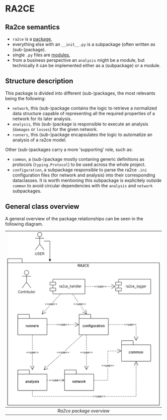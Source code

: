 # RA2CE

## Ra2ce semantics

- `ra2ce` is a [package](https://packaging.python.org/en/latest/tutorials/packaging-projects/),
- everything else with an `__init__.py` is a subpackage (often written as (sub-)package).
- single `.py` files are [modules](https://docs.python.org/3/tutorial/modules.html),
- from a business perspective an `analysis` might be a module, but technically it can be implemented either as a (subpackage) or a module.

## Structure description

This package is divided into different (sub-)packages, the most relevants being the following:

- `network`, this (sub-)package contains the logic to retrieve a normalized data structure capable of representing all the required properties of a network for its later analysis.
- `analysis`, this (sub-)package is responsible to execute an analysis (`damages` or `losses`) for the given network.
- `runners`, this (sub-)package encapsulates the logic to automatize an analysis of a ra2ce model.

Other (sub-)packages carry a more 'supporting' role, such as:

- `common`, a (sub-)package mostly contaning generic definitions as protocols (`typing.Protocol`) to be used across the whole project.
- `configuration`, a subpackage responsible to parse the ra2ce `.ini` configuration files (for network and analysis) into their corresponding dataclasses. It is worth mentioning this subpackage is explicitely outside `common` to avoid circular dependencies with the `analysis` and `network` subpackages.

## General class overview

A general overview of the package relationships can be seen in the following diagram.

| ![ra2ce_package_overview.drawio.png](/docs/_diagrams/ra2ce_package_overview.drawio.png)| 
|:--:| 
| *Ra2ce package overview* |